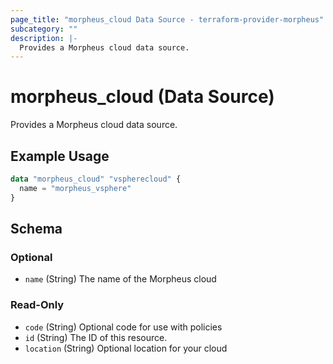 ```yaml
---
page_title: "morpheus_cloud Data Source - terraform-provider-morpheus"
subcategory: ""
description: |-
  Provides a Morpheus cloud data source.
---
```


# morpheus_cloud (Data Source)

Provides a Morpheus cloud data source.

## Example Usage

```terraform
data "morpheus_cloud" "vspherecloud" {
  name = "morpheus_vsphere"
}
```

<!-- schema generated by tfplugindocs -->
## Schema

### Optional

- `name` (String) The name of the Morpheus cloud

### Read-Only

- `code` (String) Optional code for use with policies
- `id` (String) The ID of this resource.
- `location` (String) Optional location for your cloud